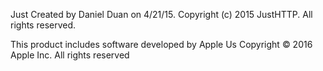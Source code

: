 Just
Created by Daniel Duan on 4/21/15.
Copyright (c) 2015 JustHTTP. All rights reserved.

This product includes software developed by Apple
Us Copyright © 2016 Apple Inc. All rights reserved